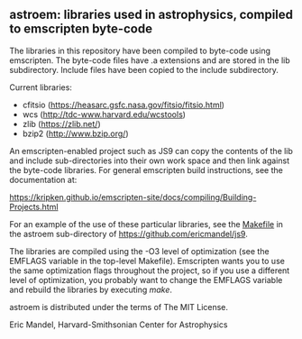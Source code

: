 astroem: libraries used in astrophysics, compiled to emscripten byte-code
-------------------------------------------------------------------------

The libraries in this repository have been compiled to byte-code using
emscripten. The byte-code files have .a extensions and are stored in the
lib subdirectory. Include files have been copied to the include subdirectory.

Current libraries:
  - cfitsio (https://heasarc.gsfc.nasa.gov/fitsio/fitsio.html)
  - wcs (http://tdc-www.harvard.edu/wcstools)
  - zlib (https://zlib.net/)
  - bzip2 (http://www.bzip.org/)

An emscripten-enabled project such as JS9 can copy the contents of the
lib and include sub-directories into their own work space and then
link against the byte-code libraries. For general emscripten build
instructions, see the documentation at:

https://kripken.github.io/emscripten-site/docs/compiling/Building-Projects.html

For an example of the use of these particular libraries, see the
[Makefile](https://github.com/ericmandel/js9/blob/master/astroem/Makefile)
in the astroem sub-directory of https://github.com/ericmandel/js9.

The libraries are compiled using the -O3 level of optimization (see
the EMFLAGS variable in the top-level Makefile).  Emscripten wants you
to use the same optimization flags throughout the project, so if you
use a different level of optimization, you probably want to change the
EMFLAGS variable and rebuild the libraries by executing *make*.

astroem is distributed under the terms of The MIT License.

Eric Mandel, Harvard-Smithsonian Center for Astrophysics

